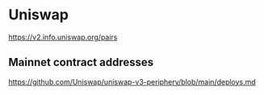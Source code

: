 # Uniswap

https://v2.info.uniswap.org/pairs

## Mainnet contract addresses
https://github.com/Uniswap/uniswap-v3-periphery/blob/main/deploys.md
